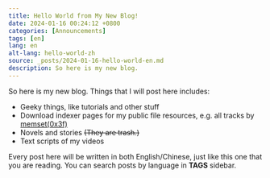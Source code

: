 ```yaml
---
title: Hello World from My New Blog!
date: 2024-01-16 00:24:12 +0800
categories: [Announcements]
tags: [en]
lang: en
alt-lang: hello-world-zh
source: _posts/2024-01-16-hello-world-en.md
description: So here is my new blog.
---
```


So here is my new blog. Things that I will post here includes:

- Geeky things, like tutorials and other stuff
- Download indexer pages for my public file resources, e.g. all tracks by [memset(0x3f)](https://audio.com/memset-0x3f)
- Novels and stories ~~(They are trash.)~~
- Text scripts of my videos

Every post here will be written in both English/Chinese, just like this one that you are reading. You can search posts by language in **TAGS** sidebar.
